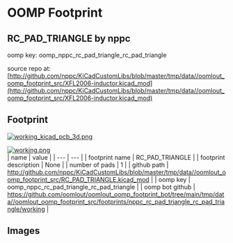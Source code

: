 # OOMP Footprint  
## RC_PAD_TRIANGLE  by nppc  
  
oomp key: oomp_nppc_rc_pad_triangle_rc_pad_triangle  
  
source repo at: [http://github.com/nppc/KiCadCustomLibs/blob/master/tmp/data//oomlout_oomp_footprint_src/XFL2006-inductor.kicad_mod](http://github.com/nppc/KiCadCustomLibs/blob/master/tmp/data//oomlout_oomp_footprint_src/XFL2006-inductor.kicad_mod)  
## Footprint  
  
[![working_kicad_pcb_3d.png](working_kicad_pcb_3d_600.png)](working_kicad_pcb_3d.png)  
  
[![working.png](working_600.png)](working.png)  
| name | value | 
| --- | --- | 
| footprint name | RC_PAD_TRIANGLE | 
| footprint description | None | 
| number of pads | 1 | 
| github path | http://github.com/nppc/KiCadCustomLibs/blob/master/tmp/data//oomlout_oomp_footprint_src/RC_PAD_TRIANGLE.kicad_mod | 
| oomp key | oomp_nppc_rc_pad_triangle_rc_pad_triangle | 
| oomp bot github | https://github.com/oomlout/oomlout_oomp_footprint_bot/tree/main/tmp/data//oomlout_oomp_footprint_src/footprints/nppc_rc_pad_triangle_rc_pad_triangle/working | 
## Images  
